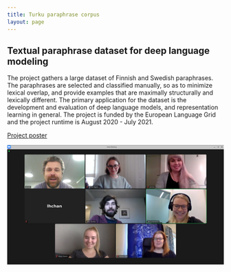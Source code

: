 ```yaml
---
title: Turku paraphrase corpus
layout: page
---
```

## Textual paraphrase dataset for deep language modeling
The project gathers a large dataset of Finnish and Swedish paraphrases. The paraphrases are selected and classified manually, so as to minimize lexical overlap, and provide examples that are maximally structurally and lexically different. The primary application for the dataset is the development and evaluation of deep language models, and representation learning in general. The project is funded by the European Language Grid and the project runtime is August 2020 - July 2021.

<a href="assets/files/paraphrase_poster.pdf">Project poster</a>

<img src="assets/images/paraphrase_team.jpg" />
